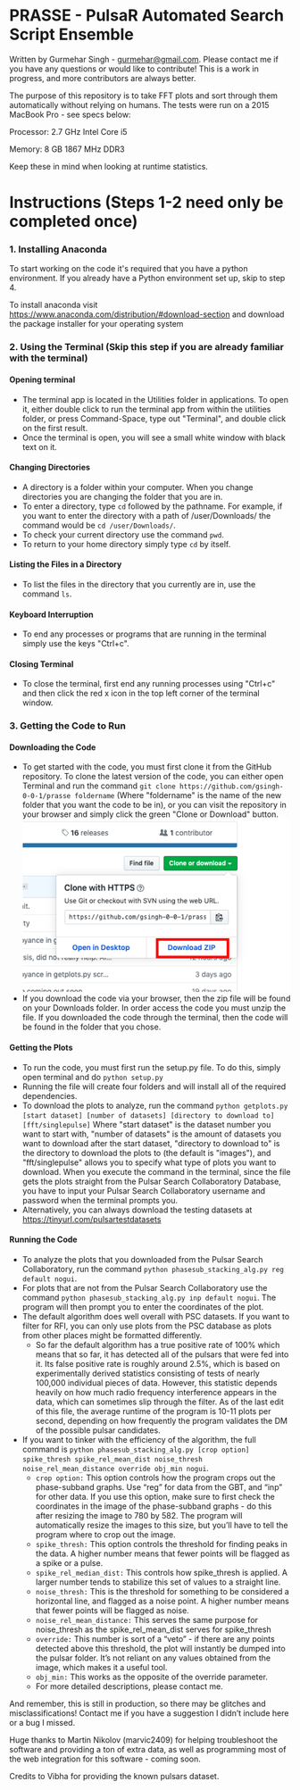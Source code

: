 # PRASSE - PulsaR Automated Search Script Ensemble

Written by Gurmehar Singh - gurmehar@gmail.com. Please contact me if you have any questions or would like to contribute!
This is a work in progress, and more contributors are always better.

The purpose of this repository is to take FFT plots and sort through them automatically
without relying on humans. The tests were run on a 2015 MacBook Pro - see specs below:

Processor: 2.7 GHz Intel Core i5

Memory: 8 GB 1867 MHz DDR3 

Keep these in mind when looking at runtime statistics.



# Instructions (Steps 1-2 need only be completed once)

### 1. Installing Anaconda

To start working on the code it's required that you have a python environment. If you already have a Python environment set up, skip to step 4.

To install anaconda visit https://www.anaconda.com/distribution/#download-section and download the package installer for your operating system
 

### 2. Using the Terminal (Skip this step if you are already familiar with the terminal)

#### Opening terminal
- The terminal app is located in the Utilities folder in applications. To open it, either double click to run the terminal app from within the utilities folder, or press Command-Space, type out "Terminal", and double click on the first result.
- Once the terminal is open, you will see a small white window with black text on it.
#### Changing Directories 
- A directory is a folder within your computer. When you change directories you are changing the folder that you are in.
- To enter a directory, type ```cd``` followed by the pathname. For example, if you want to enter the directory with a path of /user/Downloads/ the command would be ```cd /user/Downloads/```.
- To check your current directory use the command ```pwd```.
- To return to your home directory simply type ```cd``` by itself.
#### Listing the Files in a Directory
- To list the files in the directory that you currently are in, use the command ```ls```.
#### Keyboard Interruption
- To end any processes or programs that are running in the terminal simply use the keys "Ctrl+c".
#### Closing Terminal
- To close the terminal, first end any running processes using "Ctrl+c" and then click the red x icon in the top left corner of the terminal window.


### 3. Getting the Code to Run
#### Downloading the Code
- To get started with the code, you must first clone it from the GitHub repository. To clone the latest version of the code, you can either open Terminal and run the command ```git clone https://github.com/gsingh-0-0-1/prasse foldername``` (Where "foldername" is the name of the new folder that you want the code to be in), or you can visit the repository in your browser and simply click the green "Clone or Download" button. ![](resources/Download.png)
- If you download the code via your browser, then the zip file will be found on your Downloads folder. In order access the code you must unzip the file. If you downloaded the code through the terminal, then the code will be found in the folder that you chose.

#### Getting the Plots
- To run the code, you must first run the setup.py file. To do this, simply open terminal and do ```python setup.py```
- Running the file will create four folders and will install all of the required dependencies. 
- To download the plots to analyze, run the command  ```python getplots.py [start dataset] [number of datasets] [directory to download to] [fft/singlepulse]``` Where "start dataset" is the dataset number you want to start with, "number of datasets" is the amount of datasets you want to download after the start dataset, "directory to download to" is the directory to download the plots to (the default is "images"), and "fft/singlepulse" allows you to specify what type of plots you want to download. When you execute the command in the terminal, since the file gets the plots straight from the Pulsar Search Collaboratory Database, you have to input your Pulsar Search Collaboratory username and password when the terminal prompts you.
- Alternatively, you can always download the testing datasets at https://tinyurl.com/pulsartestdatasets

#### Running the Code
- To analyze the plots that you downloaded from the Pulsar Search Collaboratory, run the command ```python phasesub_stacking_alg.py reg default nogui```. 
- For plots that are not from the Pulsar Search Collaboratory use the command ```python phasesub_stacking_alg.py inp default nogui```. The program will then prompt you to enter the coordinates of the plot.
- The default algorithm does well overall with PSC datasets. If you want to filter for RFI, you can only use plots from the PSC database as plots from other places might be formatted differently.
  - So far the default algorithm has a true positive rate of 100% which means that so far, it has detected all of the pulsars that were fed into it. Its false positive rate is roughly around 2.5%, which is based on experimentally derived statistics consisting of tests of nearly 100,000 individual pieces of data. However, this statistic depends heavily on how much radio frequency interference appears in the data, which can sometimes slip through the filter. As of the last edit of this file, the average runtime of the program is 10-11 plots per second, depending on how frequently the program validates the DM of the possible pulsar candidates.
- If you want to tinker with the efficiency of the algorithm, the full command is 
```python phasesub_stacking_alg.py [crop option] spike_thresh spike_rel_mean_dist noise_thresh noise_rel_mean_distance override obj_min nogui```.
  - ```crop option:``` This option controls how the program crops out the phase-subband graphs. Use “reg” for data from the GBT, and “inp” for other data. If you use this option, make sure to first check the coordinates in the image of the phase-subband graphs - do this after resizing the image to 780 by 582. The program will automatically resize the images to this size, but you’ll have to tell the program where to crop out the image.
  - ```spike_thresh:``` This option controls the threshold for finding peaks in the data. A higher number means that fewer points will be flagged as a spike or a pulse.
  - ```spike_rel_median_dist:``` This controls how spike_thresh is applied. A larger number tends to stabilize this set of values to a straight line.
  - ```noise_thresh:``` This is the threshold for something to be considered a horizontal line, and flagged as a noise point. A higher number means that fewer points will be flagged as noise.
  - ```noise_rel_mean_distance:``` This serves the same purpose for noise_thresh as the spike_rel_mean_dist serves for spike_thresh
  - ```override:``` This number is sort of a “veto” - if there are any points detected above this threshold, the plot will instantly be dumped into the pulsar folder. It’s not reliant on any values obtained from the image, which makes it a useful tool.
  - ```obj_min:``` This works as the opposite of the override parameter.
  - For more detailed descriptions, please contact me.




And remember, this is still in production, so there may be glitches and misclassifications! Contact me if you have a suggestion
I didn’t include here or a bug I missed.

Huge thanks to Martin Nikolov (marvic2409) for helping troubleshoot the software and providing a ton of extra data, as well as programming most of the web integration for 
this software - coming soon.

Credits to Vibha for providing the known pulsars dataset.
